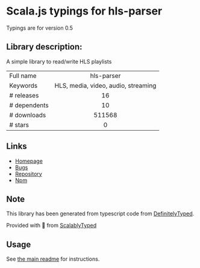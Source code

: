 
# Scala.js typings for hls-parser

Typings are for version 0.5

## Library description:
A simple library to read/write HLS playlists

|                    |                 |
| ------------------ | :-------------: |
| Full name          | hls-parser |
| Keywords           | HLS, media, video, audio, streaming |
| # releases         | 16 |
| # dependents       | 10 |
| # downloads        | 511568 |
| # stars            | 0 |

## Links
- [Homepage](https://github.com/kuu/hls-parser#readme)
- [Bugs](https://github.com/kuu/hls-parser/issues)
- [Repository](https://github.com/kuu/hls-parser)
- [Npm](https://www.npmjs.com/package/hls-parser)
    


## Note
This library has been generated from typescript code from [DefinitelyTyped](https://definitelytyped.org).

Provided with :purple_heart: from [ScalablyTyped](https://github.com/oyvindberg/ScalablyTyped)

## Usage
See [the main readme](../../readme.md) for instructions.


